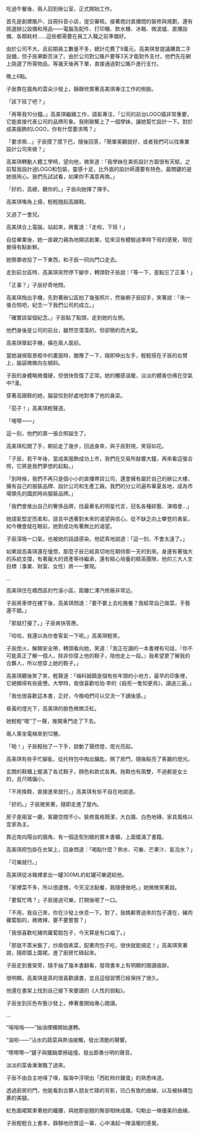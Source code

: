 吃過午餐後，兩人回到辦公室，正式開始工作。

首先是創建賬戶、註冊抖音小店，提交審核。接著商討直播間的裝修與規劃，還有挑選辦公設備和用品——電腦及配件、打印機、飲水機、冰箱、微波爐、直播設備、各類耗材……這些都需要在員工入職之前準備好。

由於公司不大，且前期員工數量不多，總計花費了9萬元。高美琪曾提議購買二手設備，但子辰果斷否決了。由於公司對公賬戶要等3天才能對外支付，他們先在網上挑選了所需物品，等幾天後再下單，直接通過對公賬戶進行支付。

晚上6點。

子辰靠在牆角的雲朵沙發上，靜靜欣賞著高美琪專注工作的側臉。

「該下班了吧？」

「再等我10分鐘。」高美琪繼續工作，語氣專注，「公司的前台LOGO牆非常重要，它能直接代表公司的品牌形象。我剛聯繫上了一個學妹，讓她幫忙設計一下。對於成美服飾的LOGO，你有什麼要求嗎？」

「要求嘛…」子辰摸了摸下巴，隨後回答，「簡單美觀就好，或者我們可以找專業設計公司來做？」

高美琪轉動人體工學椅，望向他，微笑道：「我學妹在美術設計方面很有天賦，之前幫我設計過LOGO和包裝，靈感十足，比外面的設計師還要有特色，最關鍵的是她很用心。我們先試試看，如果你不滿意再換。」

「好的，高總，聽你的。」子辰向她揮了揮手。

高美琪嘴角上揚，輕輕翹起高跟鞋。

又過了一會兒。

高美琪合上電腦，站起來，興奮道：「走啦，下班！」

自從畢業後，她一直親力親為地開店創業，從來沒有體驗過準時下班的感覺，現在覺得有點新鮮。

她簡單收拾了一下東西，和子辰一同向門口走去。

走到前台區時，高美琪突然停下腳步，轉頭對子辰說：「等一下，差點忘了正事！」

「正事？」子辰好奇地問。

高美琪掏出手機，先對著辦公區拍了幾張照片，然後朝子辰招手，笑著說：「來一張合照吧，紀念一下我們公司的成立。」

「確實該留個紀念。」子辰點了點頭，走到她的左側。

他們身後是公司的前台，雖然空蕩蕩的，但卻簡約而大氣。

高美琪舉起手機，橫在兩人面前。

當她凝視取景框中的畫面時，猶豫了一下，隨即伸出左手，輕輕搭在子辰的右臂上，腦袋微微向左傾斜。

子辰的身體略微僵硬，但很快恢復了正常。她的觸感溫暖，淡淡的體香彷彿在空氣中?漫。

穿著高跟鞋的她，腦袋恰到好處地對準了他的鼻梁。

「茄子！」高美琪輕聲道。

「喀嚓——」

這一刻，他們的第一張合照誕生了。

高美琪松開了手，朝前走了幾步，回過身來，與子辰對視，笑容如花。

「子辰，若干年後，當成美服飾成功上市，我們在交易所敲響大鐘，再來看這張合照，它將是我們夢想的起點。」

「到時候，我們不再只是個小小的直播帶貨公司，還會擁有屬於自己的辦公大樓，擁有自己的服裝品牌、設計公司和生產工廠。我們的分公司遍布華夏各地，成為市場領先的國民時尚服裝品牌。」

「我們會推出自己的奢侈品牌，找最著名的明星代言，冠名各種綜藝、演唱會…」

她語氣堅定而柔和，語言中透著對未來的渴望與信心。從不缺乏向上攀登的勇氣，如今機會就在眼前，她對成功有著無比的渴望。

子辰深吸一口氣，也被她的話語感染。他認真地說道：「這一刻，不會太遠了。」

如果說高美琪還在憧憬，那麼子辰已經真切地在期待那一天的到來。身邊有著強大的系統支撐，有著龐大的資產等待繼承，還有精心培養的精英團隊，他的三大人生目標（事業、財富、女性）將一一實現。

...

高美琪住在橋西區的竹溪小區，距離仁澤汽修廠非常近。

子辰將車停在樓下後，高美琪問道：「要不要上去吃晚餐？我經常自己做菜，手藝還不錯。」

「那就打擾了。」子辰爽快答應。

「哈哈，我還以為你會客氣一下呢。」高美琪輕笑。

子辰熄火，解開安全帶，轉頭看向她，笑道：「我正在讀的一本書裡有句話，『你不可能真正了解一個人，除非你穿上他的鞋子，陪他走上一段。』我希望更了解我的合夥人，所以想穿上她的鞋子。」

高美琪聽後笑了笑，輕聲道：「梅科姆鎮是個有些年頭的小地方，最早的印象裡，它總顯得有些疲憊。大學時，我很喜歡哈珀·李的《殺死一隻知更鳥》，讀過三遍。」

「我也很喜歡這本書，正好，今晚咱們可以交流一下讀後感。」

昏黃的燈光下，高美琪的臉色微微泛紅。

她輕輕“嗯”了一聲，推開車門走了下去。

兩人乘坐電梯來到12層。

「啪！」子辰輕拍了一下手，啟動了聲控燈，燈光亮起。

高美琪有些手忙腳亂，從托特包中掏出鑰匙，開了房門，隨後點亮了客廳的燈光。

玄關的鞋櫃上擺滿了各式鞋子，顏色和款式各異。拖鞋也有兩雙，不過都是女士的，且尺碼偏小。

「不用換鞋，直接進來就行。」高美琪有些不自在地說道。

「好的。」子辰微笑著，隨即走進了屋內。

房子是兩室一廳，客廳空間不小。裝修風格簡潔，大白牆、白色地磚，家具風格以宜家為主。

靠近南向陽台的牆角，有一個造型別緻的實木書櫃，上面擺滿了書籍。

高美琪把包掛在衣架上，回身問道：「喝點什麼？熱水、可樂、芒果汁、氣泡水？」

「可樂就行。」

高美琪從冰箱裡拿出一罐300ML的紅罐可樂遞給他。

「家裡菜不多，所以很遺憾，今天沒法點餐，我隨便做吧。」她微微笑著說。

「要幫忙嗎？」子辰接過可樂，打開後喝了一口。

「不用，我自己來，你在沙發上休息一下。對了，我媽郵寄過來的包子還在，豬肉蘿蔔餡的，微微辣，要不要嘗嘗？」

「我很喜歡吃豬肉蘿蔔餡包子，今天算是有口福了。」

「那就不蒸米飯了，炒兩個素菜，配著肉包子吃，很快就能搞定！」高美琪笑著說，隨即圍上圍裙，進了廚房忙碌起來。

子辰走到書架旁，隨手抽了幾本書翻看，發現書本上有明顯的閱讀痕跡。

很明顯，高美琪是真的很喜歡讀書，並且這個習慣已經保持了很久。

他還在書架上找到自己接下來要讀的《人性的弱點》。

子辰坐到灰色布藝沙發上，捧著書開始專心閱讀。

...

“嗡嗡嗡——”抽油煙機開始運轉。

“滋啦——”沾水的蔬菜與熱油接觸，發出清脆的聲響。

“嚓嚓嚓—”鏟子與鐵鍋摩擦碰撞，發出節奏分明的聲音。

淡淡的菜香漸漸飄了過來。

子辰不由自主地嗅了嗅，腦海中浮現出「西紅柿炒雞蛋」的熟悉味道。

透過廚房的門，他能看到合夥人朋友忙碌的背影，凹凸有致的曲線，以及被絲襪包裹的美腿。

紅色圍裙緊束著她的纖腰，與她那挺翹的臀部相映成趣，勾勒出一條優美的曲線。

子辰輕輕合上書本，靜靜地欣賞這一幕，心中湧起一陣溫暖的感覺。